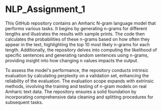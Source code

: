 # NLP_Assignment_1


This GitHub repository contains an Amharic N-gram language model that performs various tasks. It begins by generating n-grams for different lengths and illustrates the results with sample prints. The code then calculates the probabilities of these n-grams based on how often they appear in the text, highlighting the top 10 most likely n-grams for each length. Additionally, the repository delves into computing the likelihood of specific sentences and generating random sentences using n-grams, providing insight into how changing n values impacts the output.

To assess the model's performance, the repository conducts intrinsic evaluation by calculating perplexity on a validation set, enhancing the reliability of the evaluation. The evaluation scope expands with extrinsic methods, involving the training and testing of n-gram models on real Amharic text data. The repository ensures a solid foundation by incorporating comprehensive data cleaning and splitting procedures for subsequent tasks.
